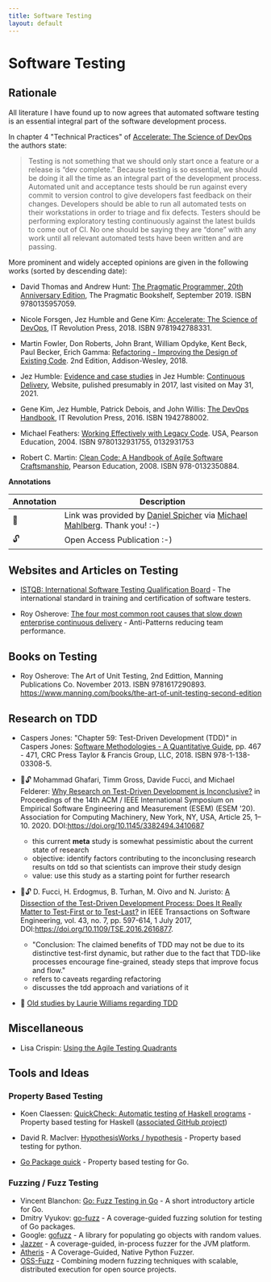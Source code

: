 ```yaml
---
title: Software Testing
layout: default
---
```


# Software Testing

## Rationale

All literature I have found up to now agrees that automated software testing is an essential integral part of the software development process.

In chapter 4 "Technical Practices" of [Accelerate: The Science of DevOps](https://itrevolution.com/book/accelerate/) the authors state:

> Testing is not something that we should only start once a feature or a release is “dev complete.” Because testing is so essential, we should be doing it all the time as an integral part of the development process. Automated unit and acceptance tests should be run against every commit to version control to give developers fast feedback on their changes. Developers should be able to run all automated tests on their workstations in order to triage and fix defects. Testers should be performing exploratory testing continuously against the latest builds to come out of CI. No one should be saying they are “done” with any work until all relevant automated tests have been written and are passing.

More prominent and widely accepted opinions are given in the following works (sorted by descending date):

* David Thomas and Andrew Hunt: [The Pragmatic Programmer, 20th Anniversary Edition](https://pragprog.com/titles/tpp20/the-pragmatic-programmer-20th-anniversary-edition/), The Pragmatic Bookshelf, September 2019. ISBN 9780135957059.

* Nicole Forsgen, Jez Humble and Gene Kim: [Accelerate: The Science of DevOps](https://itrevolution.com/book/accelerate/), IT Revolution Press, 2018. ISBN 9781942788331.

* Martin Fowler, Don Roberts, John Brant, William Opdyke, Kent Beck, Paul Becker, Erich Gamma: [Refactoring - Improving the Design of Existing Code](https://www.google.de/books/edition/Refactoring/1MsETFPD3I0C?hl=de). 2nd Edition, Addison-Wesley, 2018.

* Jez Humble: [Evidence and case studies](https://continuousdelivery.com/evidence-case-studies/) in Jez Humble: [Continuous Delivery](https://continuousdelivery.com/), Website, pulished presumably in 2017, last visited on May 31, 2021.

* Gene Kim, Jez Humble, Patrick Debois, and John Willis: [The DevOps Handbook](https://itrevolution.com/the-devops-handbook/), IT Revolution Press, 2016. ISBN 1942788002.

* Michael Feathers: [Working Effectively with Legacy Code](https://www.google.de/books/edition/Working_Effectively_with_Legacy_Code/fB6s_Z6g0gIC?hl=de&gbpv=0). USA, Pearson Education, 2004. ISBN 9780132931755, 0132931753

* Robert C. Martin: [Clean Code: A Handbook of Agile Software Craftsmanship](https://www.google.de/books/edition/Clean_Code/_i6bDeoCQzsC?hl=de&gbpv=0), Pearson Education, 2008. ISBN 978-0132350884.

**Annotations**

| Annotation | Description |
| ---------- | ----------- |
| 🤝 | Link was provided by [Daniel Spicher](https://twitter.com/dsp_de) via [Michael Mahlberg](https://twitter.com/MMahlberg). Thank you! :-) |
| 🔓 | Open Access Publication :-) |

## Websites and Articles on Testing

* [ISTQB: International Software Testing Qualification Board](https://www.istqb.org/) - The international standard in training and certification of software testers.

* Roy Osherove: [The four most common root causes that slow down enterprise continuous delivery](https://pipelinedriven.org/article/the-four-most-common-root-causes-that-slow-down-enterprise-continuous-delivery) - Anti-Patterns reducing team performance.

## Books on Testing

* Roy Osherove: The Art of Unit Testing, 2nd Edittion, Manning Publications Co. November 2013. ISBN 9781617290893. https://www.manning.com/books/the-art-of-unit-testing-second-edition

## Research on TDD

* Caspers Jones: "Chapter 59: Test-Driven Development (TDD)" in Caspers Jones: [Software Methodologies - A Quantitative Guide](https://www.routledge.com/Software-Methodologies-A-Quantitative-Guide/Jones/p/book/9781138033085), pp. 467 - 471, CRC Press Taylor & Francis Group, LLC, 2018. ISBN 978-1-138-03308-5.

* 🤝🔓 Mohammad Ghafari, Timm Gross, Davide Fucci, and Michael Felderer: [Why Research on Test-Driven Development is Inconclusive?](https://arxiv.org/abs/2007.09863) in Proceedings of the 14th ACM / IEEE International Symposium on Empirical Software Engineering and Measurement (ESEM) (ESEM '20). Association for Computing Machinery, New York, NY, USA, Article 25, 1–10. 2020. DOI:https://doi.org/10.1145/3382494.3410687

  * this current **meta** study is somewhat pessimistic about the current state of research
  * objective: identify factors contributing to the inconclusing research results on tdd so that scientists can improve their study design
  * value: use this study as a starting point for further research
    
* 🤝🔓 D. Fucci, H. Erdogmus, B. Turhan, M. Oivo and N. Juristo: [A Dissection of the Test-Driven Development Process: Does It Really Matter to Test-First or to Test-Last?](https://arxiv.org/abs/1611.05994) in IEEE Transactions on Software
Engineering, vol. 43, no. 7, pp. 597-614, 1 July 2017, DOI:https://doi.org/10.1109/TSE.2016.2616877.

  * "Conclusion: The claimed benefits of TDD may not be due to its distinctive test-first dynamic, but rather due to the fact that TDD-like processes encourage fine-grained, steady steps that improve focus and flow."
  * refers to caveats regarding refactoring
  * discusses the tdd approach and variations of it

* 🤝 [Old studies by Laurie Williams regarding TDD](https://scholar.google.com/scholar?q=Laurie+Williams+test)

## Miscellaneous

* Lisa Crispin: [Using the Agile Testing Quadrants](https://lisacrispin.com/2011/11/08/using-the-agile-testing-quadrants/)

## Tools and Ideas

### Property Based Testing

* Koen Claessen: [QuickCheck: Automatic testing of Haskell programs](https://hackage.haskell.org/package/QuickCheck) - Property based testing for Haskell ([associated GitHub project](https://github.com/nick8325/quickcheck))

* David R. MacIver: [HypothesisWorks / hypothesis](https://github.com/HypothesisWorks/hypothesis/tree/master/hypothesis-python) - Property based testing for python.

* [Go Package quick](https://golang.org/pkg/testing/quick/) - Property based testing for Go.

### Fuzzing / Fuzz Testing

* Vincent Blanchon: [Go: Fuzz Testing in Go](https://medium.com/a-journey-with-go/go-fuzz-testing-in-go-deb36abc971f) - A short introductory article for Go.
* Dmitry Vyukov: [go-fuzz](https://github.com/dvyukov/go-fuzz) - A coverage-guided fuzzing solution for testing of Go packages.
* Google: [gofuzz](https://github.com/google/gofuzz) - A library for populating go objects with random values.
* [Jazzer](https://github.com/CodeIntelligenceTesting/jazzer) - A coverage-guided, in-process fuzzer for the JVM platform.
* [Atheris](https://github.com/google/atheris) - A Coverage-Guided, Native Python Fuzzer.
* [OSS-Fuzz](https://google.github.io/oss-fuzz/) - Combining modern fuzzing techniques with scalable, distributed execution for open source projects.
